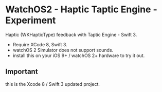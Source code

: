 # WatchOS2 - Haptic Taptic Engine - Experiment
Haptic (WKHapticType) feedback with Taptic Engine - Swift 3.

- Require XCode 8, Swift 3.
- watchOS 2 Simulator does not support sounds.
- install this on your iOS 9+ / watchOS 2+ hardware to try it out.

## Important

this is the Xcode 8 / Swift 3 updated project.
